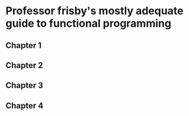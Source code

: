 # Professor frisby's mostly adequate guide to functional programming

## Chapter 1

## Chapter 2

## Chapter 3

## Chapter 4
